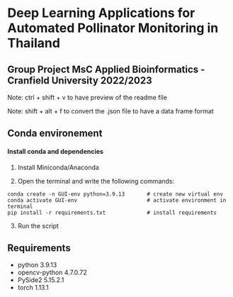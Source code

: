 # Deep Learning Applications for Automated Pollinator Monitoring in Thailand

## Group Project MsC Applied Bioinformatics - Cranfield University 2022/2023

Note: ctrl + shift + v to have preview of the readme file

Note: shift + alt + f to convert the .json file to have a data frame format

## Conda environement

#### Install conda and dependencies

1. Install Miniconda/Anaconda

2. Open the terminal and write the following commands:

```
conda create -n GUI-env python=3.9.13       # create new virtual env
conda activate GUI-env                      # activate environment in terminal
pip install -r requirements.txt             # install requirements
```

3. Run the script

## Requirements

* python 3.9.13
* opencv-python 4.7.0.72
* PySide2 5.15.2.1
* torch 1.13.1
